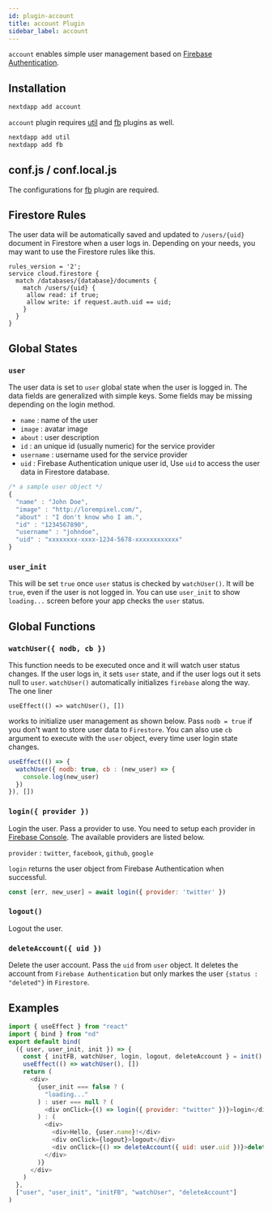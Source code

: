 ```yaml
---
id: plugin-account
title: account Plugin
sidebar_label: account
---
```


`account` enables simple user management based on [Firebase Authentication](https://firebase.google.com/docs/auth).

## Installation

```bash
nextdapp add account
```


`account` plugin requires [util](/next-dapp/docs/plugin-util) and [fb](/next-dapp/docs/plugin-fb) plugins as well.

```bash
nextdapp add util
nextdapp add fb
```

## conf.js / conf.local.js

The configurations for [fb](/next-dapp/docs/plugin-fb#confjs--conflocaljs) plugin are required.

## Firestore Rules

The user data will be automatically saved and updated to `/users/{uid}` document in Firestore when a user logs in. Depending on your needs, you may want to use the Firestore rules like this.

```
rules_version = '2';
service cloud.firestore {
  match /databases/{database}/documents {
    match /users/{uid} {
     allow read: if true;
     allow write: if request.auth.uid == uid;
    }
  }
}
```

## Global States

### `user`

The user data is set to `user` global state when the user is logged in. The data fields are generalized with simple keys. Some fields may be missing depending on the login method.

* `name` : name of the user
* `image` : avatar image
* `about` : user description
* `id` : an unique id (usually numeric) for the service provider
* `username` : username used for the service provider
* `uid` : Firebase Authentication unique user id, Use `uid` to access the user data in Firestore database.

```javascript
/* a sample user object */
{
  "name" : "John Doe",
  "image" : "http://lorempixel.com/",
  "about" : "I don't know who I am.",
  "id" : "1234567890",
  "username" : "johndoe",
  "uid" : "xxxxxxxx-xxxx-1234-5678-xxxxxxxxxxxx"
}
```

### `user_init`

This will be set `true` once `user` status is checked by `watchUser()`. It will be `true`, even if the user is not logged in. You can use `user_init` to show `loading...` screen before your app checks the `user` status.

## Global Functions

### `watchUser({ nodb, cb })`

This function needs to be executed once and it will watch user status changes. If the user logs in, it sets `user` state, and if the user logs out it sets null to `user`. `watchUser()` automatically initializes `firebase` along the way. The one liner

`useEffect(() => watchUser(), [])`

works to initialize user management as shown below. Pass `nodb = true` if you don't want to store user data to `Firestore`. You can also use `cb` argument to execute with the `user` object, every time user login state changes.

```javascript
useEffect(() => {
  watchUser({ nodb: true, cb : (new_user) => {
    console.log(new_user)
  })
}), [])
```

### `login({ provider })`

Login the user. Pass a provider to use. You need to setup each provider in [Firebase Console](https://console.firebase.google.com). The available providers are listed below.

`provider` : `twitter`, `facebook`, `github`, `google`

`login` returns the user object from Firebase Authentication when successful.

```javascript
const [err, new_user] = await login({ provider: 'twitter' })
```

### `logout()`

Logout the user.

### `deleteAccount({ uid })`

Delete the user account. Pass the `uid` from `user` object. It deletes the account from `Firebase Authentication` but only markes the user `{status : "deleted"}` in `Firestore`.

## Examples

```javascript
import { useEffect } from "react"
import { bind } from "nd"
export default bind(
  ({ user, user_init, init }) => {
    const { initFB, watchUser, login, logout, deleteAccount } = init()
    useEffect(() => watchUser(), [])
    return (
      <div>
        {user_init === false ? (
          "loading..."
        ) : user === null ? (
          <div onClick={() => login({ provider: "twitter" })}>login</div>
        ) : (
          <div>
		    <div>Hello, {user.name}!</div>
            <div onClick={logout}>logout</div>
            <div onClick={() => deleteAccount({ uid: user.uid })}>delete</div>
          </div>
        )}
      </div>
    )
  },
  ["user", "user_init", "initFB", "watchUser", "deleteAccount"]
)
```
